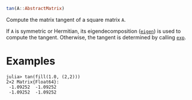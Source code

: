 ```julia
tan(A::AbstractMatrix)
```

Compute the matrix tangent of a square matrix `A`.

If `A` is symmetric or Hermitian, its eigendecomposition ([`eigen`](@ref)) is used to compute the tangent. Otherwise, the tangent is determined by calling [`exp`](@ref).

# Examples

```jldoctest
julia> tan(fill(1.0, (2,2)))
2×2 Matrix{Float64}:
 -1.09252  -1.09252
 -1.09252  -1.09252
```
